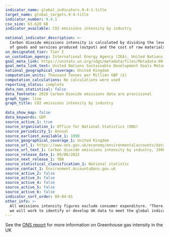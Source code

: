 ```yaml
---
indicator_name: global_indicators.9-4-1-title
target_name: global_targets.9-4-title
indicator_number: 9.4.1
csv_size: 63.628 kB
indicator_available: CO2 emissions intensity by industry
  
national_indicator_description: >-
  Carbon dioxide emissions intensity is calculated by dividing the level of carbon dioxide emissions by gross value added (GVA) in constant prices. This is the difference between output and intermediate consumption for any given industry/sector. This means the difference between the value
  of goods and services produced (output) and the cost of raw materials and other inputs which are used up in production (intermediate consumption). Data are in constant prices with 2016 defined as the base year.
un_designated_tier: Tier I
un_custodian_agency: International Energy Agency (IEA), United Nations Industrial Development Organization (UNIDO)
goal_meta_link: https://unstats.un.org/sdgs/metadata/files/Metadata-09-04-01.pdf 
goal_meta_link_text: United Nations Sustainable Development Goals Metadata (PDF 516 KB)
national_geographical_coverage: United Kingdom
computation_units: Thousand Tonnes per Million GBP (£)
computation_calculations: No calculations were used
reporting_status: complete
data_non_statistical: false
data_footnote: 2020 Carbon Dioxide emissions data are provisional 
graph_type: line
graph_title: CO2 emissions intensity by industry
  
data_show_map: false
data_keywords: GDP
source_active_1: true
source_organisation_1: Office for National Statistics (ONS)
source_periodicity_1: Annual
source_earliest_available_1: 1990
source_geographical_coverage_1: United Kingdom
source_url_1: https://www.ons.gov.uk/economy/environmentalaccounts/datasets/ukenvironmentalaccountsatmosphericemissionsgreenhousegasemissionsintensitybyeconomicsectorunitedkingdom
source_url_text_1: Carbon dioxide emissions intensity by industry, 1990 to 2020
source_release_date_1: 09/06/2022
source_next_release_1: TBA
source_statistical_classification_1: National statistic
source_contact_1: Environment.Accounts@ons.gov.uk
source_active_2: false
source_active_3: false
source_active_4: false
source_active_5: false
source_active_6: false
indicator_sort_order: 09-04-01
other_info: >-
  All emissions intensity figures exclude consumer expenditure. "There are a number of changes to the intensity figures since the previous release. This is due to revisions to the GVA figures used." This indicator is being used as an approximation of the UN SDG Indicator. Where possible,
  we will work to identify or develop UK data to meet the global indicator specification. This indicator has been identified in collaboration with topic experts.
---
```

See the [ONS report](https://www.ons.gov.uk/economy/environmentalaccounts/bulletins/ukenvironmentalaccounts/latest) for more information on Greenhouse gas intensity in the UK